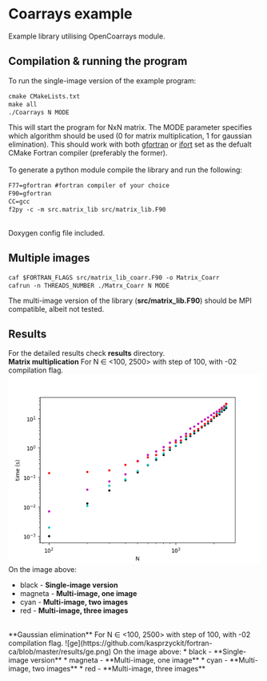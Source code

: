 # Coarrays example
Example library utilising OpenCoarrays module.

## Compilation & running the program
To run the single-image version of the example program:
```
cmake CMakeLists.txt
make all
./Coarrays N MODE
```
This will start the program for NxN matrix. The MODE parameter specifies which algorithm should be used (0 for matrix multiplication, 1 for gaussian elimination).
This should work with both [gfortran](https://gcc.gnu.org/wiki/GFortran) or [ifort](https://software.intel.com/en-us/fortran-compilers) set as the defualt CMake Fortran compiler (preferably the former).<br />
</br>
To generate a python module compile the library and run the following:
```
F77=gfortran #fortran compiler of your choice
F90=gfortran
CC=gcc
f2py -c -m src.matrix_lib src/matrix_lib.F90
```
</br>
Doxygen config file included.

## Multiple images
```
caf $FORTRAN_FLAGS src/matrix_lib_coarr.F90 -o Matrix_Coarr
cafrun -n THREADS_NUMBER ./Matrx_Coarr N MODE
```
The multi-image version of the library (**src/matrix_lib.F90**) should be MPI compatible, albeit not tested.

## Results
For the detailed results check **results** directory.</br>
**Matrix multiplication**
For N ∈ <100, 2500> with step of 100, with -02 compilation flag.</br>
![mm](https://github.com/kasprzyckit/fortran-ca/blob/master/results/mm.png)
</br>
On the image above:
* black - **Single-image version**
* magneta - **Multi-image, one image**
* cyan - **Multi-image, two images**
* red - **Multi-image, three images**
</br>
**Gaussian elimination**
For N ∈ <100, 2500> with step of 100, with -02 compilation flag.
![ge](https://github.com/kasprzyckit/fortran-ca/blob/master/results/ge.png)
On the image above:
* black - **Single-image version**
* magneta - **Multi-image, one image**
* cyan - **Multi-image, two images**
* red - **Multi-image, three images**

